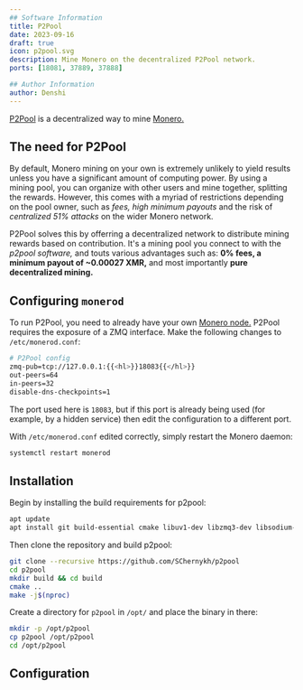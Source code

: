 ```yaml
---
## Software Information
title: P2Pool
date: 2023-09-16
draft: true
icon: p2pool.svg
description: Mine Monero on the decentralized P2Pool network.
ports: [18081, 37889, 37888]

## Author Information
author: Denshi
---
```


[P2Pool](https://github.com/SChernykh/p2pool) is a decentralized way to mine [Monero.](/server/monerod)

## The need for P2Pool

By default, Monero mining on your own is extremely unlikely to yield results unless you have a significant amount of computing power. By using a mining pool, you can organize with other users and mine together, splitting the rewards. However, this comes with a myriad of restrictions depending on the pool owner, such as *fees, high minimum payouts* and the risk of *centralized 51% attacks* on the wider Monero network.

P2Pool solves this by offerring a decentralized network to distribute mining rewards based on contribution. It's a mining pool you connect to with the *p2pool software,* and touts various advantages such as: **0% fees, a minimum payout of ~0.00027 XMR,** and most importantly **pure decentralized mining.**

## Configuring `monerod`

To run P2Pool, you need to already have your own [Monero node.](/server/monerod) P2Pool requires the exposure of a ZMQ interface. Make the following changes to `/etc/monerod.conf`:

```sh
# P2Pool config
zmq-pub=tcp://127.0.0.1:{{<hl>}}18083{{</hl>}}
out-peers=64
in-peers=32
disable-dns-checkpoints=1
```

The port used here is `18083`, but if this port is already being used (for example, by a hidden service) then edit the configuration to a different port.

With `/etc/monerod.conf` edited correctly, simply restart the Monero daemon:

```sh
systemctl restart monerod
```

## Installation

Begin by installing the build requirements for p2pool:

```sh
apt update
apt install git build-essential cmake libuv1-dev libzmq3-dev libsodium-dev libpgm-dev libnorm-dev libgss-dev libcurl4-openssl-dev libidn2-0-dev
```

Then clone the repository and build p2pool:

```sh
git clone --recursive https://github.com/SChernykh/p2pool
cd p2pool
mkdir build && cd build
cmake ..
make -j$(nproc)
```

Create a directory for `p2pool` in `/opt/` and place the binary in there:
```sh
mkdir -p /opt/p2pool
cp p2pool /opt/p2pool
cd /opt/p2pool
```

## Configuration
